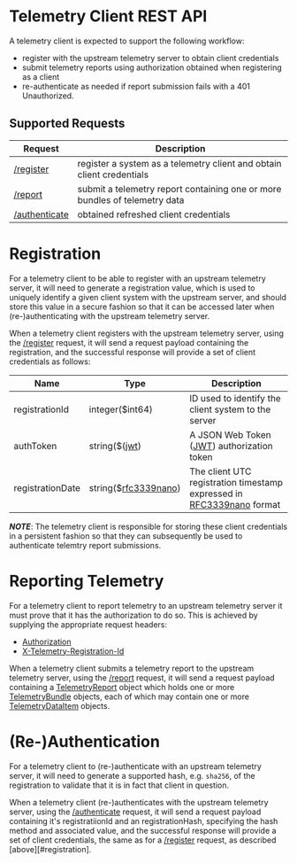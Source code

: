 # Telemetry Client REST API

A telemetry client is expected to support the following workflow:
* register with the upstream telemetry server to obtain client credentials
* submit telemetry reports using authorization obtained when registering as a client
* re-authenticate as needed if report submission fails with a 401 Unauthorized.

## Supported Requests

| Request | Description |
| ------- | ----------- |
| [/register](requests/register.md) | register a system as a telemetry client and obtain client credentials |
| [/report](requests/report.md) | submit a telemetry report containing one or more bundles of telemetry data |
| [/authenticate](requests/authenticate.md) | obtained refreshed client credentials |

# Registration
For a telemetry client to be able to register with an upstream telemetry
server, it will need to generate a registration value, which is used to
uniquely identify a given client system with the upstream server, and should
store this value in a secure fashion so that it can be accessed later when
(re-)authenticating with the upstream telemetry server.

When a telemetry client registers with the upstream telemetry server,
using the [/register](requests/register.md) request, it will send a request payload
containing the registration, and the successful response will provide
a set of client credentials as follows:

| Name | Type | Description |
| ---- | ---- | ----------- |
| registrationId | integer($int64) | ID used to identify the client system to the server |
| authToken | string($([jwt](https://jwt.io/)) | A JSON Web Token ([JWT](https://jwt.io/)) authorization token |
| registrationDate | string($[rfc3339nano](https://pkg.go.dev/time#pkg-constants)) | The client UTC registration timestamp expressed in<br>[RFC3339nano](https://pkg.go.dev/time#pkg-constants) format |

***NOTE***: The telemetry client is responsible for storing these client
credentials in a persistent fashion so that they can subsequently be
used to authenticate telemtry report submissions.

# Reporting Telemetry
For a telemetry client to report telemetry to an upstream telemetry
server it must prove that it has the authorization to do so. This is
achieved by supplying the appropriate request headers:

* [Authorization](headers/authorization.md)
* [X-Telemetry-Registration-Id](headers/telemetry-registration-id.md)

When a telemetry client submits a telemetry report to the upstream
telemetry server, using the [/report](requests/report.md)
request, it will send a request payload containing a
[TelemetryReport](structs/telemetryreport.md) object which holds one or
more [TelemetryBundle](structs/telemetrybundle.md) objects, each of which
may contain one or more [TelemetryDataItem](structs/telemetrydataitem.md)
objects.

# (Re-)Authentication
For a telemetry client to (re-)authenticate with an upstream telemetry
server, it will need to generate a supported hash, e.g. `sha256`, of the
registration to validate that it is in fact that client in question.

When a telemetry client (re-)authenticates with the upstream telemetry
server, using the [/authenticate](requests/authenticate.md) request, it will
send a request payload containing it's registratiionId and an registrationHash,
specifying the hash method and associated value, and the successful
response will provide a set of client credentials, the same as for a
[/register](requests/register.md) request, as described [above][#registration].
